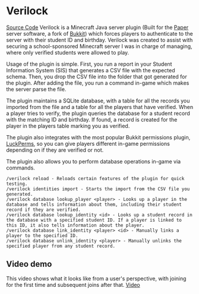 # Verilock
[Source Code](https://github.com/larryr1/verilock)
Verilock is a Minecraft Java server plugin (Built for the [Paper](https://papermc.io) server software, a fork of [Bukkit](https://dev.bukkit.org)) which forces players to authenticate to the server with their student ID and birthday. Verilock was created to assist with securing a school-sponsored Minecraft server I was in charge of managing, where only verified students were allowed to play.

Usage of the plugin is simple. First, you run a report in your Student Information System (SIS) that generates a CSV file with the expected schema. Then, you drop the CSV file into the folder that got generated for the plugin. After adding the file, you run a command in-game which makes the server parse the file.

The plugin maintains a SQLite database, with a table for all the records you imported from the file and a table for all the players that have verified. When a player tries to verify, the plugin queries the database for a student record with the matching ID and birthday. If found, a record is created for the player in the players table marking you as verified.

The plugin also integrates with the most popular Bukkit permissions plugin, [LuckPerms](https://luckperms.net), so you can give players different in-game permissions depending on if they are verified or not.

The plugin also allows you to perform database operations in-game via commands.
```
/verilock reload - Reloads certain features of the plugin for quick testing.
/verilock identities import - Starts the import from the CSV file you generated.
/verilock database lookup_player <player> - Looks up a player in the database and tells information about them, including their student record if they are verified.
/verilock database lookup_identity <id> - Looks up a student record in the database with a specified student ID. If a player is linked to this ID, it also tells information about the player.
/verilock database link_identity <player> <id> - Manually links a player to the specified ID.
/verilock database unlink_identity <player> - Manually unlinks the specified player from any student record.
```
## Video demo
This video shows what it looks like from a user's perspective, with joining for the first time and subsequent joins after that.
[Video](/projects/verilock/demo_video)
